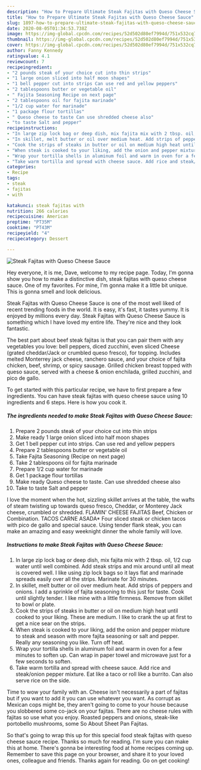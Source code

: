 ```yaml
---
description: "How to Prepare Ultimate Steak Fajitas with Queso Cheese Sauce"
title: "How to Prepare Ultimate Steak Fajitas with Queso Cheese Sauce"
slug: 1897-how-to-prepare-ultimate-steak-fajitas-with-queso-cheese-sauce
date: 2020-08-05T01:34:53.738Z
image: https://img-global.cpcdn.com/recipes/52d502d80ef7994d/751x532cq70/steak-fajitas-with-queso-cheese-sauce-recipe-main-photo.jpg
thumbnail: https://img-global.cpcdn.com/recipes/52d502d80ef7994d/751x532cq70/steak-fajitas-with-queso-cheese-sauce-recipe-main-photo.jpg
cover: https://img-global.cpcdn.com/recipes/52d502d80ef7994d/751x532cq70/steak-fajitas-with-queso-cheese-sauce-recipe-main-photo.jpg
author: Fanny Kennedy
ratingvalue: 4.1
reviewcount: 7
recipeingredient:
- "2 pounds steak of your choice cut into thin strips"
- "1 large onion sliced into half moon shapes"
- "1 bell pepper cut into strips Can use red and yellow peppers"
- "2 tablespoons butter or vegetable oil"
- " Fajita Seasoning Recipe on next page"
- "2 tablespoons oil for fajita marinade"
- "1/2 cup water for marinade"
- "1 package flour tortillas"
- " Queso cheese to taste Can use shredded cheese also"
- "to taste Salt and pepper"
recipeinstructions:
- "In large zip lock bag or deep dish, mix fajita mix with 2 tbsp. oil, 1/2 cup water until well combined. Add steak strips and mix around until all meat is covered well. I like using zip lock bags so it lays flat and marinade spreads easily over all the strips. Marinate for 30 minutes."
- "In skillet, melt butter or oil over medium heat. Add strips of peppers and onions. I add a sprinkle of fajita seasoning to this just for taste. Cook until slightly tender. I like mine with a little firmness. Remove from skillet to bowl or plate."
- "Cook the strips of steaks in butter or oil on medium high heat until cooked to your liking. These are medium. I like to crank the up at first to get a nice sear on the strips."
- "When steak is cooked to your liking, add the onion and pepper mixture to steak and season with more fajita seasoning or salt and pepper. Really any seasoning you like. Turn off heat."
- "Wrap your tortilla shells in aluminum foil and warm in oven for a few minutes to soften up. Can wrap in paper towel and microwave just for a few seconds to soften."
- "Take warm tortilla and spread with cheese sauce. Add rice and steak/onion pepper mixture. Eat like a taco or roll like a burrito. Can also serve rice on the side."
categories:
- Recipe
tags:
- steak
- fajitas
- with

katakunci: steak fajitas with 
nutrition: 266 calories
recipecuisine: American
preptime: "PT35M"
cooktime: "PT43M"
recipeyield: "4"
recipecategory: Dessert

---
```



![Steak Fajitas with Queso Cheese Sauce](https://img-global.cpcdn.com/recipes/52d502d80ef7994d/751x532cq70/steak-fajitas-with-queso-cheese-sauce-recipe-main-photo.jpg)

Hey everyone, it is me, Dave, welcome to my recipe page. Today, I'm gonna show you how to make a distinctive dish, steak fajitas with queso cheese sauce. One of my favorites. For mine, I'm gonna make it a little bit unique. This is gonna smell and look delicious.

Steak Fajitas with Queso Cheese Sauce is one of the most well liked of recent trending foods in the world. It is easy, it's fast, it tastes yummy. It is enjoyed by millions every day. Steak Fajitas with Queso Cheese Sauce is something which I have loved my entire life. They're nice and they look fantastic.

The best part about beef steak fajitas is that you can pair them with any vegetables you love: bell peppers, diced zucchini, even sliced Cheese (grated cheddar/Jack or crumbled queso fresco), for topping. Includes melted Monterrey jack cheese, ranchero sauce, and your choice of fajita chicken, beef, shrimp, or spicy sausage. Grilled chicken breast topped with queso sauce, served with a cheese &amp; onion enchilada, grilled zucchini, and pico de gallo.


To get started with this particular recipe, we have to first prepare a few ingredients. You can have steak fajitas with queso cheese sauce using 10 ingredients and 6 steps. Here is how you cook it.

<!--inarticleads1-->

##### The ingredients needed to make Steak Fajitas with Queso Cheese Sauce:

1. Prepare 2 pounds steak of your choice cut into thin strips
1. Make ready 1 large onion sliced into half moon shapes
1. Get 1 bell pepper cut into strips. Can use red and yellow peppers
1. Prepare 2 tablespoons butter or vegetable oil
1. Take  Fajita Seasoning (Recipe on next page)
1. Take 2 tablespoons oil for fajita marinade
1. Prepare 1/2 cup water for marinade
1. Get 1 package flour tortillas
1. Make ready  Queso cheese to taste. Can use shredded cheese also
1. Take to taste Salt and pepper


I love the moment when the hot, sizzling skillet arrives at the table, the wafts of steam twisting up towards queso fresco, Cheddar, or Monterey Jack cheese, crumbled or shredded. FLAMIN&#39; CHEESE FAJITAS Beef, Chicken or Combination. TACOS CARNE ASADA* Four sliced steak or chicken tacos with pico de gallo and special sauce. Using tender flank steak, you can make an amazing and easy weeknight dinner the whole family will love. 

<!--inarticleads2-->

##### Instructions to make Steak Fajitas with Queso Cheese Sauce:

1. In large zip lock bag or deep dish, mix fajita mix with 2 tbsp. oil, 1/2 cup water until well combined. Add steak strips and mix around until all meat is covered well. I like using zip lock bags so it lays flat and marinade spreads easily over all the strips. Marinate for 30 minutes.
1. In skillet, melt butter or oil over medium heat. Add strips of peppers and onions. I add a sprinkle of fajita seasoning to this just for taste. Cook until slightly tender. I like mine with a little firmness. Remove from skillet to bowl or plate.
1. Cook the strips of steaks in butter or oil on medium high heat until cooked to your liking. These are medium. I like to crank the up at first to get a nice sear on the strips.
1. When steak is cooked to your liking, add the onion and pepper mixture to steak and season with more fajita seasoning or salt and pepper. Really any seasoning you like. Turn off heat.
1. Wrap your tortilla shells in aluminum foil and warm in oven for a few minutes to soften up. Can wrap in paper towel and microwave just for a few seconds to soften.
1. Take warm tortilla and spread with cheese sauce. Add rice and steak/onion pepper mixture. Eat like a taco or roll like a burrito. Can also serve rice on the side.


Time to wow your family with an. Cheese isn&#39;t necessarily a part of fajitas but if you want to add it you can use whatever you want. As corrupt as Mexican cops might be, they aren&#39;t going to come to your house because you slobbered some co-jack on your fajitas. There are no cheese rules with fajitas so use what you enjoy. Roasted peppers and onions, steak-like portobello mushrooms, some So About Sheet Pan Fajitas. 

So that's going to wrap this up for this special food steak fajitas with queso cheese sauce recipe. Thanks so much for reading. I'm sure you can make this at home. There's gonna be interesting food at home recipes coming up. Remember to save this page on your browser, and share it to your loved ones, colleague and friends. Thanks again for reading. Go on get cooking!
